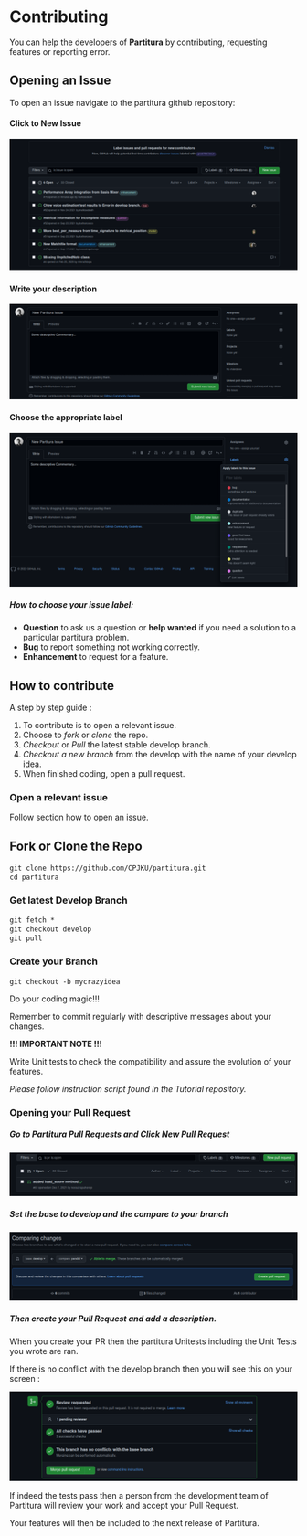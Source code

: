 # Contributing

You can help the developers of **Partitura** by contributing, requesting features or reporting error.



## Opening an Issue

To open an issue navigate to the partitura github repository:

[Repository]: https://github.com/CPJKU/partitura/issues	"Partitura Issues Link"



#### Click to **New Issue**

![](../static/issue_page.png)



#### Write your description

![](../static/writing_issue.png)



#### Choose the appropriate label

![](../static/issue_choosing_label.png)



##### How to choose your issue label:

- **Question** to ask us a question or **help wanted** if you need a solution to a particular partitura problem.
- **Bug** to report something not working correctly.
- **Enhancement** to request for a feature.





## How to contribute

A step by step guide :	

1. To contribute is to open a relevant issue.
2. Choose to *fork* or *clone* the repo.
3. *Checkout* or *Pull* the latest stable develop branch.
4. *Checkout a new branch* from the develop with the name of your develop idea.
5. When finished coding, open a pull request.



### Open a relevant issue

Follow section how to open an issue.



## Fork or Clone the Repo

```shell
git clone https://github.com/CPJKU/partitura.git
cd partitura
```



### Get latest Develop Branch

```shell
git fetch *
git checkout develop
git pull
```



### Create your Branch

```shel
git checkout -b mycrazyidea
```



Do your coding magic!!!

Remember to commit regularly with descriptive messages about your changes.



**!!! IMPORTANT NOTE !!!**

Write Unit tests to check the compatibility and assure the evolution of your features.

*Please follow instruction script found in the Tutorial repository.*



### Opening your Pull Request



##### Go to Partitura Pull Requests and Click New Pull Request

[Partitura Pull Requests]: https://github.com/CPJKU/partitura/pulls	"Partitura Pull Requests"

![](../static/pull_requests.png)



##### Set the base to develop and the compare to your branch

![](../static/open_pull_request.png)



##### Then create your Pull Request and add a description.

When you create your PR then the partitura Unitests including the Unit Tests you wrote are ran.

If there is no conflict with the develop branch then you will see this on your screen :


![](../static/unitest_pass.png)



If indeed the tests pass then a person from the development team of Partitura will review your work and accept your Pull Request.

Your features will then be included to the next release of Partitura.